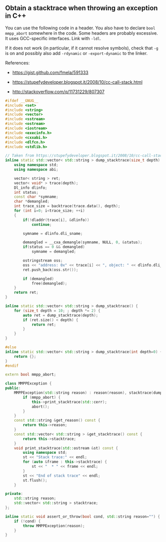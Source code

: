 ## Obtain a stacktrace when throwing an exception in C++

You can use the following code in a header. You also have to declare
`bool mmpp_abort` somewhere in the code. Some headers are probably
excessive. It uses GCC-specific interfaces. Link with `-ldl`.

If it does not work (in particular, if it cannot resolve symbols),
check that `-g` is on and possibly also add `-rdynamic` or
`-export-dynamic` to the linker.

References:

 * https://gist.github.com/fmela/591333

 * https://stupefydeveloper.blogspot.it/2008/10/cc-call-stack.html

 * http://stackoverflow.com/q/11731229/807307


```cpp
#ifdef __GNUG__
#include <set>
#include <string>
#include <vector>
#include <sstream>
#include <ostream>
#include <iostream>
#include <execinfo.h>
#include <cxxabi.h>
#include <dlfcn.h>
#include <stdlib.h>

// Taken from https://stupefydeveloper.blogspot.it/2008/10/cc-call-stack.html and partially adapted
inline static std::vector< std::string > dump_stacktrace(size_t depth) {
    using namespace std;
    using namespace abi;

    vector< string > ret;
    vector< void* > trace(depth);
    Dl_info dlinfo;
    int status;
    const char *symname;
    char *demangled;
    int trace_size = backtrace(trace.data(), depth);
    for (int i=0; i<trace_size; ++i)
    {
        if(!dladdr(trace[i], &dlinfo))
            continue;

        symname = dlinfo.dli_sname;

        demangled = __cxa_demangle(symname, NULL, 0, &status);
        if(status == 0 && demangled)
            symname = demangled;

        ostringstream oss;
        oss << "address: 0x" << trace[i] << ", object: " << dlinfo.dli_fname << ", function: " << symname;
        ret.push_back(oss.str());

        if (demangled)
            free(demangled);
    }
    return ret;
}

inline static std::vector< std::string > dump_stacktrace() {
    for (size_t depth = 10; ; depth *= 2) {
        auto ret = dump_stacktrace(depth);
        if (ret.size() < depth) {
            return ret;
        }
    }
}

#else
inline static std::vector< std::string > dump_stacktrace(int depth=0) {
    return {};
}
#endif

extern bool mmpp_abort;

class MMPPException {
public:
    MMPPException(std::string reason) : reason(reason), stacktrace(dump_stacktrace()) {
        if (mmpp_abort) {
            this->print_stacktrace(std::cerr);
            abort();
        }
    }
    const std::string &get_reason() const {
        return this->reason;
    }
    const std::vector< std::string > &get_stacktrace() const {
        return this->stacktrace;
    }
    void print_stacktrace(std::ostream &st) const {
        using namespace std;
        st << "Stack trace:" << endl;
        for (auto &frame : this->stacktrace) {
            st << "  * " << frame << endl;
        }
        st << "End of stack trace" << endl;
        st.flush();
    }

private:
    std::string reason;
    std::vector< std::string > stacktrace;
};

inline static void assert_or_throw(bool cond, std::string reason="") {
    if (!cond) {
        throw MMPPException(reason);
    }
}
```
